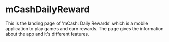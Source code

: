 # mCashDailyReward
This is the landing page of 'mCash: Daily Rewards' which is a mobile application to play games and earn rewards.
The page gives the information about the app and it's different features.
